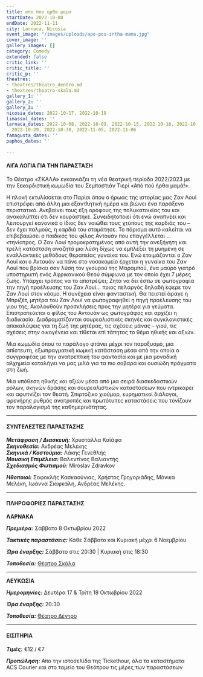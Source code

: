 ```yaml
---
title: απο που ηρθα μαμα
startDate: 2022-10-08
endDate: 2022-11-11
city: Larnaca, Nicosia
event_image: "/images/uploads/apo-pou-irtha-mama.jpg"
cover_image: ''
gallery_images: []
category: Comedy
extended: false
critic_link: ''
critic_title: ''
critic_p: ''
theatres:
- theatres/theatro_dentro.md
- theatres/theatro-skala.md
gallery_1: ''
gallery_2: ''
gallery_3: ''
nicosia_dates: 2022-10-17, 2022-10-18
limassol_dates: ''
larnaca_dates: 2022-10-08, 2022-10-09, 2022-10-15, 2022-10-16, 2022-10-22, 2022-10-23,
  2022-10-29, 2022-10-30, 2022-11-05, 2022-11-06
famagusta_dates: ''
paphos_dates: ''

---
```

#### ΛΙΓΑ ΛΟΓΙΑ ΓΙΑ ΤΗΝ ΠΑΡΑΣΤΑΣΗ

Το Θέατρο «ΣΚΑΛΑ» εγκαινιάζει τη νέα θεατρική περίοδο 2022/2023 με την ξεκαρδιστική κωμωδία του Σεμπαστιάν Τιερί «Από πού ήρθα μαμά!».

Η πλοκή εκτυλίσσεται στο Παρίσι όπου ο ήρωας της ιστορίας μας Ζαν Λουί επιστρέφει από άλλη μια εξαντλητική ημέρα και βιώνει ένα παράξενο περιστατικό. Ανεβαίνει τους έξη ορόφους της πολυκατοικίας του και ανακαλύπτει ότι δεν κουράστηκε. Συνειδητοποιεί ότι ενώ αναπνέει και λειτουργεί κανονικά ο ίδιος δεν νοιώθει τους χτύπους της καρδιάς του – δεν έχει παλμούς, η καρδιά του σταμάτησε. Το πόρισμα αυτό καλείται να επιβεβαιώσει ο παιδικός του φίλος Αντουάν που επαγγέλλεται ... κτηνίατρος. Ο Ζαν Λουί τρομοκρατημένος από αυτή την ανεξήγητη και τρελή κατάσταση αναζητά μια λύση δίχως να εμπλέξει τη μυημένη σε εναλλακτικές μεθόδους θεραπείας γυναίκα του. Ενώ ετοιμάζονται ο Ζαν Λουί και ο Αντουάν να πάνε στο νοσοκομείο έρχεται η γυναίκα του Ζαν Λουί που βρίσκει σαν λύση τον γκουρού της Μαραμπού, ένα μαύρο γιατρό υποστηρικτή ενός Αφρικανικού Θεού σύμφωνα με τον οποίο έχει 7 μέρες ζωής. Υπάρχει τρόπος να το αποτρέψει; Ζητά να δει έστω σε φωτογραφία την πηγή προέλευσης του Ζαν Λουί... ποιος πελαργός δηλαδή έφερε τον Ζαν Λουί στον κόσμο. Η συνέχεια είναι φανταστική. Θα πειστεί άραγε η Μπριζέτ, μητέρα του Ζαν Λουί να φωτογραφηθεί η πηγή προέλευσης του γιου της; Ακολουθούν προσκλήσεις προς την μητέρα για γεύματα. Επιστρατεύεται ο φίλος του Αντουάν ως φωτογράφος και αρχίζει η διαδικασία. Διαδραματίζονται σουρεαλιστικές σκηνές και συγκλονιστικές αποκαλύψεις για τη ζωή της μητέρας, τις σχέσεις μάνας – γιού, τις σχέσεις στην οικογένεια και τίθεται επί τάπητος το θέμα ηθικής και αξιών.

Μια κωμωδία όπου το παράλογο φτάνει μέχρι τον παροξυσμό, μια απίστευτη, εξωπραγματική κωμική κατάσταση μέσα από την οποία ο συγγραφέας με την ανατρεπτική του φαντασία και με μια μοναδική αλχημεία καταλήγει να μας μιλά για τα πιο σοβαρά και ουσιώδη πράγματα στη ζωή.

Μια υπόθεση ηθικής και αξιών μέσα από μια σειρά διασκεδαστικών ρόλων, σκηνών δράσης και σουρεαλιστικών καταστάσεων που ιντρικάρει και αφυπνίζει τον θεατή. Σπιρτόζικο χιούμορ, ευρηματικοί διάλογοι, φρενήρης ρυθμός ανατροπές και πρωτότυπες καταστάσεις που τονίζουν τον παραλογισμό της καθημερινότητας.

***

#### ΣΥΝΤΕΛΕΣΤΕΣ ΠΑΡΑΣΤΑΣΗΣ

**_Μετάφραση / Διασκευή:_** Χρυστάλλα Καϊάφα  
**_Σκηνοθεσία:_** Ανδρέας Μελέκης  
**_Σκηνικά / Κοστούμια:_** Λάκης Γενεθλής  
**_Μουσική Επιμέλεια:_** Βαλεντίνος Βαλιαντής  
**_Σχεδιασμός Φωτισμού:_** Miroslav Zdravkov

**_Ηθοποιοί:_** Σοφοκλής Κασκαούνιας, Χρήστος Γρηγοριάδης, Μόνικα Μελέκη, Ιωάννα Σιαφκάλη, Ανδρέας Μελέκης.

***

#### ΠΛΗΡΟΦΟΡΙΕΣ ΠΑΡΑΣΤΑΣΗΣ

**ΛΑΡΝΑΚΑ**

**_Πρεμιέρα:_** Σάββατο 8 Οκτωβρίου 2022

**_Τακτικές παραστάσεις:_** Κάθε Σάββατο και Κυριακή μέχρι 6 Νοεμβρίου

**_Ώρα έναρξης:_** Σάββατο στις 20:30 | Κυριακή στις 18:30

**_Τοποθεσία:_** [Θέατρο Σκάλα](?#map)

***

**ΛΕΥΚΩΣΙΑ**

**_Ημερομηνίες:_** Δευτέρα 17 & Τρίτη 18 Οκτωβρίου 2022

**_Ώρα έναρξης:_** 20:30

**_Τοποθεσία:_** [Θέατρο Δέντρο](?#map)

***

#### ΕΙΣΙΤΗΡΙΑ

**_Τιμές:_** €12 / €7

**_Προπώληση:_** Απο την ιστοσελίδα της Tickethour, όλα τα καταστήματα ACS Courier και στο ταμείο του Θεάτρου τις μέρες των παραστάσεων